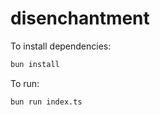 # disenchantment

To install dependencies:

```bash
bun install
```

To run:

```bash
bun run index.ts
```
